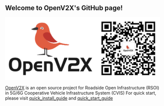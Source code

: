 ## Welcome to OpenV2X's GitHub page!

![](/profile/images/openv2x.svg)

[OpenV2X](https://openv2x.org) is an open source project for Roadside Open Infrastructure (RSOI) in 5G/6G Cooperative Vehicle Infrastructure System (CVIS)
For quick start, please visit [quick_install_guide](https://github.com/open-v2x/docs/blob/master/src/v2x-1.0.126-quick-install.md) and [quick_start_guide](https://github.com/open-v2x/docs/blob/master/src/v2x-1.0.126-quick-start.md)